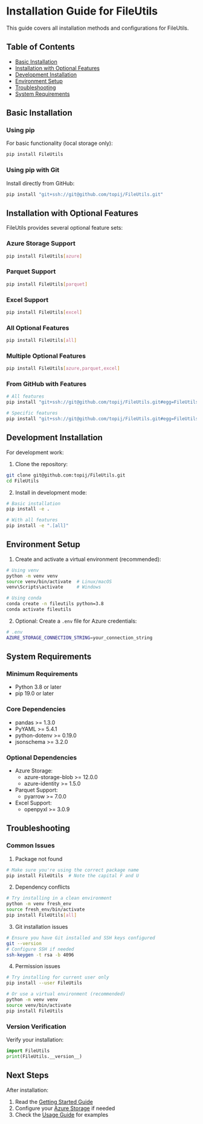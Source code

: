 # Installation Guide for FileUtils

This guide covers all installation methods and configurations for FileUtils.

## Table of Contents
- [Basic Installation](#basic-installation)
- [Installation with Optional Features](#installation-with-optional-features)
- [Development Installation](#development-installation)
- [Environment Setup](#environment-setup)
- [Troubleshooting](#troubleshooting)
- [System Requirements](#system-requirements)

## Basic Installation

### Using pip

For basic functionality (local storage only):
```bash
pip install FileUtils
```

### Using pip with Git

Install directly from GitHub:
```bash
pip install "git+ssh://git@github.com/topij/FileUtils.git"
```

## Installation with Optional Features

FileUtils provides several optional feature sets:

### Azure Storage Support
```bash
pip install FileUtils[azure]
```

### Parquet Support
```bash
pip install FileUtils[parquet]
```

### Excel Support
```bash
pip install FileUtils[excel]
```

### All Optional Features
```bash
pip install FileUtils[all]
```

### Multiple Optional Features
```bash
pip install FileUtils[azure,parquet,excel]
```

### From GitHub with Features
```bash
# All features
pip install "git+ssh://git@github.com/topij/FileUtils.git#egg=FileUtils[all]"

# Specific features
pip install "git+ssh://git@github.com/topij/FileUtils.git#egg=FileUtils[azure,parquet]"
```

## Development Installation

For development work:

1. Clone the repository:
```bash
git clone git@github.com:topij/FileUtils.git
cd FileUtils
```

2. Install in development mode:
```bash
# Basic installation
pip install -e .

# With all features
pip install -e ".[all]"
```

## Environment Setup

1. Create and activate a virtual environment (recommended):
```bash
# Using venv
python -m venv venv
source venv/bin/activate  # Linux/macOS
venv\Scripts\activate     # Windows

# Using conda
conda create -n fileutils python=3.8
conda activate fileutils
```

2. Optional: Create a `.env` file for Azure credentials:
```bash
# .env
AZURE_STORAGE_CONNECTION_STRING=your_connection_string
```

## System Requirements

### Minimum Requirements
- Python 3.8 or later
- pip 19.0 or later

### Core Dependencies
- pandas >= 1.3.0
- PyYAML >= 5.4.1
- python-dotenv >= 0.19.0
- jsonschema >= 3.2.0

### Optional Dependencies
- Azure Storage:
  - azure-storage-blob >= 12.0.0
  - azure-identity >= 1.5.0
- Parquet Support:
  - pyarrow >= 7.0.0
- Excel Support:
  - openpyxl >= 3.0.9

## Troubleshooting

### Common Issues

1. Package not found
```bash
# Make sure you're using the correct package name
pip install FileUtils  # Note the capital F and U
```

2. Dependency conflicts
```bash
# Try installing in a clean environment
python -m venv fresh_env
source fresh_env/bin/activate
pip install FileUtils[all]
```

3. Git installation issues
```bash
# Ensure you have Git installed and SSH keys configured
git --version
# Configure SSH if needed
ssh-keygen -t rsa -b 4096
```

4. Permission issues
```bash
# Try installing for current user only
pip install --user FileUtils

# Or use a virtual environment (recommended)
python -m venv venv
source venv/bin/activate
pip install FileUtils
```

### Version Verification

Verify your installation:
```python
import FileUtils
print(FileUtils.__version__)
```

## Next Steps

After installation:
1. Read the [Getting Started Guide](GETTING_STARTED.md)
2. Configure your [Azure Storage](AZURE_SETUP.md) if needed
3. Check the [Usage Guide](USAGE.md) for examples

<!-- ## Support



If you encounter any issues:
1. Check the [GitHub Issues](https://github.com/topij/FileUtils/issues)
2. Search for similar problems in closed issues
3. Create a new issue with:
   - Python version (`python --version`)
   - FileUtils version (`pip show FileUtils`)
   - Full error message
   - Minimal reproducible example -->